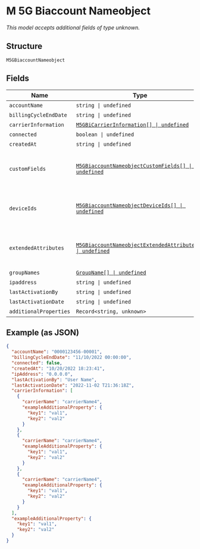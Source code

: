 
# M 5G Biaccount Nameobject

*This model accepts additional fields of type unknown.*

## Structure

`M5GBiaccountNameobject`

## Fields

| Name | Type | Tags | Description |
|  --- | --- | --- | --- |
| `accountName` | `string \| undefined` | Optional | - |
| `billingCycleEndDate` | `string \| undefined` | Optional | - |
| `carrierInformation` | [`M5GBiCarrierInformation[] \| undefined`](../../doc/models/m-5g-bi-carrier-information.md) | Optional | - |
| `connected` | `boolean \| undefined` | Optional | - |
| `createdAt` | `string \| undefined` | Optional | - |
| `customFields` | [`M5GBiaccountNameobjectCustomFields[] \| undefined`](../../doc/models/containers/m-5g-biaccount-nameobject-custom-fields.md) | Optional | This is Array of a container for any-of cases. |
| `deviceIds` | [`M5GBiaccountNameobjectDeviceIds[] \| undefined`](../../doc/models/containers/m-5g-biaccount-nameobject-device-ids.md) | Optional | This is Array of a container for any-of cases. |
| `extendedAttributes` | [`M5GBiaccountNameobjectExtendedAttributes[] \| undefined`](../../doc/models/containers/m-5g-biaccount-nameobject-extended-attributes.md) | Optional | This is Array of a container for any-of cases. |
| `groupNames` | [`GroupName[] \| undefined`](../../doc/models/group-name.md) | Optional | - |
| `ipaddress` | `string \| undefined` | Optional | - |
| `lastActivationBy` | `string \| undefined` | Optional | - |
| `lastActivationDate` | `string \| undefined` | Optional | - |
| `additionalProperties` | `Record<string, unknown>` | Optional | - |

## Example (as JSON)

```json
{
  "accountName": "0000123456-00001",
  "billingCycleEndDate": "11/10/2022 00:00:00",
  "connected": false,
  "createdAt": "10/20/2022 18:23:41",
  "ipAddress": "0.0.0.0",
  "lastActivationBy": "User Name",
  "lastActivationDate": "2022-11-02 T21:36:18Z",
  "carrierInformation": [
    {
      "carrierName": "carrierName4",
      "exampleAdditionalProperty": {
        "key1": "val1",
        "key2": "val2"
      }
    },
    {
      "carrierName": "carrierName4",
      "exampleAdditionalProperty": {
        "key1": "val1",
        "key2": "val2"
      }
    },
    {
      "carrierName": "carrierName4",
      "exampleAdditionalProperty": {
        "key1": "val1",
        "key2": "val2"
      }
    }
  ],
  "exampleAdditionalProperty": {
    "key1": "val1",
    "key2": "val2"
  }
}
```

